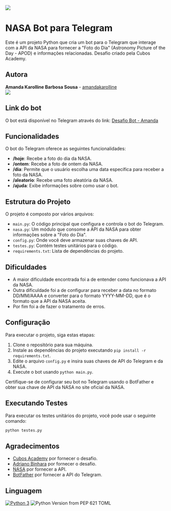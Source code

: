 ![](https://www.nasa.gov/wp-content/uploads/2021/05/nasa-logo-web-rgb.png)

# NASA Bot para Telegram

Este é um projeto Python que cria um bot para o Telegram que interage com a API da NASA para fornecer a "Foto do Dia" (Astronomy Picture of the Day - APOD) e informações relacionadas.
Desafio criado pela Cubos Academy.

## Autora

**Amanda Karolline Barbosa Sousa** - [amandakarolline](https://github.com/amandakarolline)
<br><a href = "mailto:amandakarolline@hotmail.com"><img src="https://img.shields.io/badge/-Hotmail-%23333?style=for-the-badge&logo=gmail&logoColor=white" target="_blank"></a></br>

## Link do bot

O bot está disponível no Telegram através do link: [Desafio Bot - Amanda](https://web.telegram.org/k/#@Desafio_amanda_bot)

## Funcionalidades

O bot do Telegram oferece as seguintes funcionalidades:

- **/hoje**: Recebe a foto do dia da NASA.
- **/ontem**: Recebe a foto de ontem da NASA.
- **/dia**: Permite que o usuário escolha uma data específica para receber a foto da NASA.
- **/aleatorio**: Recebe uma foto aleatória da NASA.
- **/ajuda**: Exibe informações sobre como usar o bot.

## Estrutura do Projeto

O projeto é composto por vários arquivos:

- `main.py`: O código principal que configura e controla o bot do Telegram.
- `nasa.py`: Um módulo que consome a API da NASA para obter informações sobre a "Foto do Dia".
- `config.py`: Onde você deve armazenar suas chaves de API.
- `testes.py`: Contém testes unitários para o código.
- `requirements.txt`: Lista de dependências do projeto.

## Dificuldades

- A maior dificuldade encontrada foi a de entender como funcionava a API da NASA.
- Outra dificuldade foi a de configurar para receber a data no formato DD/MM/AAAA e converter para o formato YYYY-MM-DD, que é o formato que a API da NASA aceita.
- Por fim foi a de fazer o tratamento de erros.

## Configuração

Para executar o projeto, siga estas etapas:

1. Clone o repositório para sua máquina.
2. Instale as dependências do projeto executando `pip install -r requirements.txt`.
3. Edite o arquivo `config.py` e insira suas chaves de API do Telegram e da NASA.
4. Execute o bot usando `python main.py`.

Certifique-se de configurar seu bot no Telegram usando o BotFather e obter sua chave de API da NASA no site oficial da NASA.

## Executando Testes

Para executar os testes unitários do projeto, você pode usar o seguinte comando:

```bash
python testes.py
```

## Agradecimentos

- [Cubos Academy](https://cubos.academy/) por fornecer o desafio.
- [Adriano Binhara](https://www.instagram.com/binhara/) por fornecer o desafio.
- [NASA](https://www.nasa.gov/) por fornecer a API.
- [BotFather](https://t.me/BotFather) por fornecer a API do Telegram.

## Linguagem

[![Python 3](https://img.shields.io/badge/Python-3.12-blue?style=plastic)](https://www.python.org/)
![Python Version from PEP 621 TOML](https://img.shields.io/python/required-version-toml)
